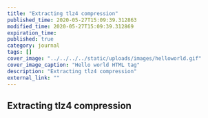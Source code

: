 ```yaml
---
title: "Extracting tlz4 compression"
published_time: 2020-05-27T15:09:39.312863
modified_time: 2020-05-27T15:09:39.312869
expiration_time: 
published: true
category: journal
tags: []
cover_image: "../../../../static/uploads/images/helloworld.gif"
cover_image_caption: "Hello world HTML tag"
description: "Extracting tlz4 compression"
external_link: ""
---
```


## Extracting tlz4 compression

